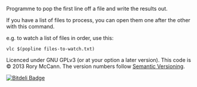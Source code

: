 Programme to pop the first line off a file and write the results out.

If you have a list of files to process, you can open them one after the other with this command.

e.g. to watch a list of files in order, use this:

    vlc $(popline files-to-watch.txt)

Licenced under GNU GPLv3 (or at your option a later version). This code is © 2013 Rory McCann.
The version numbers follow [Semantic Versioning](http://semver.org/).



[![Bitdeli Badge](https://d2weczhvl823v0.cloudfront.net/rory/popline/trend.png)](https://bitdeli.com/free "Bitdeli Badge")

